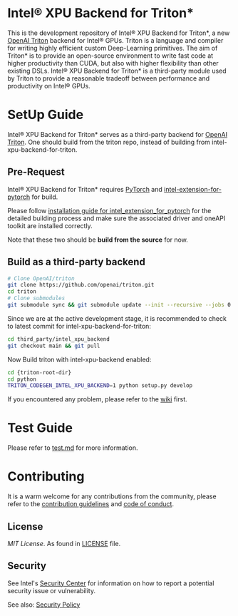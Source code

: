 # Intel® XPU Backend for Triton\*

This is the development repository of Intel® XPU Backend for Triton\*, a new [OpenAI Triton](https://github.com/openai/triton) backend for Intel® GPUs. Triton is a language and compiler for writing highly efficient custom Deep-Learning primitives. The aim of Triton\* is to provide an open-source environment to write fast code at higher productivity than CUDA, but also with higher flexibility than other existing DSLs. Intel® XPU Backend for Triton\* is a third-party module used by Triton to provide a reasonable tradeoff between performance and productivity on Intel® GPUs.

# SetUp Guide

Intel® XPU Backend for Triton\* serves as a third-party backend for [OpenAI Triton](https://github.com/openai/triton). One should build from the triton repo, instead of building from intel-xpu-backend-for-triton.

## Pre-Request

Intel® XPU Backend for Triton\* requires [PyTorch](https://pytorch.org/get-started/locally/) and [intel-extension-for-pytorch](https://github.com/intel/intel-extension-for-pytorch/) for build.

Please follow [installation guide for intel_extension_for_pytorch](https://intel.github.io/intel-extension-for-pytorch/xpu/latest/tutorials/installation.html#installation-guide) for the detailed building process and make sure the associated driver and oneAPI toolkit are installed correctly.

Note that these two should be **build from the source** for now.

## Build as a third-party backend

```Bash
# Clone OpenAI/triton
git clone https://github.com/openai/triton.git
cd triton
# Clone submodules
git submodule sync && git submodule update --init --recursive --jobs 0
```
Since we are at the active development stage, it is recommended to check to latest commit for intel-xpu-backend-for-triton:

```Bash
cd third_party/intel_xpu_backend
git checkout main && git pull
```

Now Build triton with intel-xpu-backend enabled:

```Bash
cd {triton-root-dir}
cd python
TRITON_CODEGEN_INTEL_XPU_BACKEND=1 python setup.py develop
```

If you encountered any problem, please refer to the [wiki](https://github.com/intel/intel-xpu-backend-for-triton/wiki) first.


# Test Guide
Please refer to [test.md](docs/tests.md) for more information.

# Contributing
It is a warm welcome for any contributions from the community, please refer to the [contribution guidelines](CONTRIBUTING.md) and [code of conduct](CODE_OF_CONDUCT.md).

## License

_MIT License_. As found in [LICENSE](https://github.com/intel/intel-xpu-backend-for-triton/blob/main/LICENSE) file.

## Security

See Intel's [Security Center](https://www.intel.com/content/www/us/en/security-center/default.html)
for information on how to report a potential security issue or vulnerability.

See also: [Security Policy](security.md)
